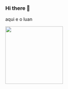 ### Hi there 👋
aqui e o luan
<div>
  <a href = "https://beacon.ai/Luanpd7">
    <img height="180" src="https://github-readme-starts.vercel.app/api?username=Luanpd7&show_icons=true&theme=dracula&include_all_commits=true&count-private=true"/>
</div>
